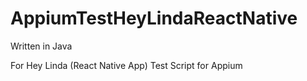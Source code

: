 # AppiumTestHeyLindaReactNative

Written in Java

For Hey Linda (React Native App)
Test Script for Appium
